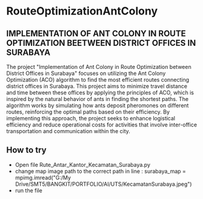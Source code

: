 # RouteOptimizationAntColony

## IMPLEMENTATION OF ANT COLONY IN ROUTE OPTIMIZATION BEETWEEN DISTRICT OFFICES IN SURABAYA

The project "Implementation of Ant Colony in Route Optimization between District Offices in Surabaya" focuses on utilizing the Ant Colony Optimization (ACO) algorithm to find the most efficient routes connecting district offices in Surabaya. This project aims to minimize travel distance and time between these offices by applying the principles of ACO, which is inspired by the natural behavior of ants in finding the shortest paths. The algorithm works by simulating how ants deposit pheromones on different routes, reinforcing the optimal paths based on their efficiency. By implementing this approach, the project seeks to enhance logistical efficiency and reduce operational costs for activities that involve inter-office transportation and communication within the city.

## How to try
- Open file Rute_Antar_Kantor_Kecamatan_Surabaya.py
- change map image path to the correct path in line : 
surabaya_map = mpimg.imread("G:/My Drive/SMT5/BANGKIT/PORTFOLIO/AI/UTS/KecamatanSurabaya.jpeg")
- run the file
